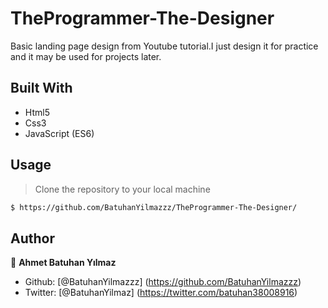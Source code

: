 # TheProgrammer-The-Designer

Basic landing page design from Youtube tutorial.I just design it for practice and it may be used for projects later.


## Built With

- Html5
- Css3
- JavaScript (ES6)



## Usage

> Clone the repository to your local machine

```sh
$ https://github.com/BatuhanYilmazzz/TheProgrammer-The-Designer/
```




## Author

👤 **Ahmet Batuhan Yılmaz**

- Github: [@BatuhanYilmazzz] (https://github.com/BatuhanYilmazzz)
- Twitter: [@BatuhanYilmaz] (https://twitter.com/batuhan38008916)
